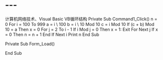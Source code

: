 # ---
计算机网络技术、Visual Basic 
VB循环结构
Private Sub Command1_Click()
n = 0
For i = 100 To 999
a = i \ 100
b = i \ 10 Mod 10
c = i Mod 10
If (c + b) Mod 10 = a Then
    x = 0
    For j = 2 To i - 1
        If i Mod j = 0 Then x = 1: Exit For
    Next j
    If x = 0 Then n = n + 1
End If
Next i
Print n
End Sub

Private Sub Form_Load()

End Sub
